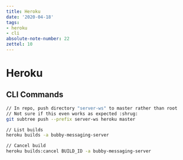 ```yaml
---
title: Heroku
date: '2020-04-18'
tags:
- heroku
- cli
absolute-note-number: 22
zettel: 10
---
```




# Heroku



## CLI Commands

```bash
// In repo, push directory "server-ws" to master rather than root
// Not sure if this even works as expected :shrug:
git subtree push --prefix server-ws heroku master
```



```bash
// List builds
heroku builds -a bubby-messaging-server

// Cancel build
heroku builds:cancel BUILD_ID -a bubby-messaging-server
```

